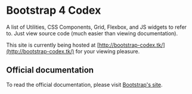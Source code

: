 # Bootstrap 4 Codex
A list of Utilities, CSS Components, Grid, Flexbox, and JS widgets to refer to. Just view source code (much easier than viewing documentation).

This site is currently being hosted at [http://bootstrap-codex.tk/](http://bootstrap-codex.tk/) for your viewing pleasure.

## Official documentation
To read the official documentation, please visit [Bootstrap's site](https://getbootstrap.com/).
